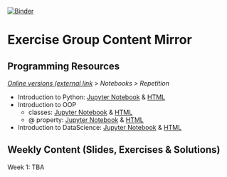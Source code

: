 [![Binder](https://mybinder.org/badge_logo.svg)](https://mybinder.org/v2/gh/DomBBB/cshs24/HEAD)

# Exercise Group Content Mirror

## Programming Resources

_[Online versions (external link](https://mybinder.org/v2/gh/DomBBB/cshs24/HEAD) > Notebooks > Repetition_

- Introduction to Python: [Jupyter Notebook](https://github.com/DomBBB/cshs24/blob/main/Notebooks/Repetition/GMI%202023%20-%20Introduction%20to%20Python.ipynb) & [HTML](https://github.com/DomBBB/cshs24/blob/main/Notebooks/Repetition/GMI%202023%20-%20Introduction%20to%20Python.htm)
- Introduction to OOP
  - classes: [Jupyter Notebook](https://github.com/DomBBB/cshs24/blob/main/Notebooks/Repetition/GMI%202023%20-%20oop.ipynb) & [HTML](https://github.com/DomBBB/cshs24/blob/main/Notebooks/Repetition/GMI%202023%20-%20oop.html)
  - @ property: [Jupyter Notebook](https://github.com/DomBBB/cshs24/blob/main/Notebooks/Repetition/GMI%202023%20-%20%40property.ipynb) & [HTML](https://github.com/DomBBB/cshs24/blob/main/Notebooks/Repetition/GMI%202023%20-%20%40property.html)
- Introduction to DataScience: [Jupyter Notebook](https://github.com/DomBBB/cshs24/blob/main/Notebooks/Repetition/GMI%202023%20-%20Data%20Science.ipynb) & [HTML](https://github.com/DomBBB/cshs24/blob/main/Notebooks/Repetition/GMI%202023%20-%20Data%20Science.html)

## Weekly Content (Slides, Exercises & Solutions)

Week 1: TBA
